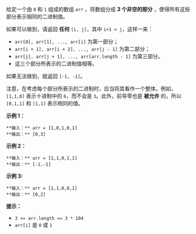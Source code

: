 给定一个由 `0` 和 `1` 组成的数组 `arr` ，将数组分成   **3  个非空的部分** ，使得所有这些部分表示相同的二进制值。

如果可以做到，请返回 **任何**  `[i, j]`，其中 `i+1 < j`，这样一来：

  * `arr[0], arr[1], ..., arr[i]` 为第一部分；
  * `arr[i + 1], arr[i + 2], ..., arr[j - 1]` 为第二部分；
  * `arr[j], arr[j + 1], ..., arr[arr.length - 1]` 为第三部分。
  * 这三个部分所表示的二进制值相等。

如果无法做到，就返回 `[-1, -1]`。

注意，在考虑每个部分所表示的二进制时，应当将其看作一个整体。例如，`[1,1,0]` 表示十进制中的 `6`，而不会是 `3`。此外，前导零也是
**被允许** 的，所以 `[0,1,1]` 和 `[1,1]` 表示相同的值。



**示例 1：**

    
    
    **输入：** arr = [1,0,1,0,1]
    **输出：** [0,3]
    

**示例 2：**

    
    
    **输入：** arr = [1,1,0,1,1]
    **输出：** [-1,-1]

**示例 3:**

    
    
    **输入：** arr = [1,1,0,0,1]
    **输出：** [0,2]
    



**提示：**

  * `3 <= arr.length <= 3 * 104`
  * `arr[i]` 是 `0` 或 `1`


